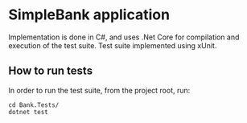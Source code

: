 # SimpleBank application

Implementation is done in C#, and uses .Net Core for compilation and execution of the test suite. Test suite implemented using xUnit.

## How to run tests
In order to run the test suite, from the project root, run:

```
cd Bank.Tests/
dotnet test
```

